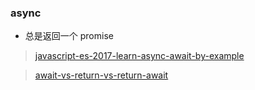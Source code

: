 ### async

- 总是返回一个 promise

> [javascript-es-2017-learn-async-await-by-example](https://codeburst.io/javascript-es-2017-learn-async-await-by-example-48acc58bad65)

> [await-vs-return-vs-return-await](https://jakearchibald.com/2017/await-vs-return-vs-return-await/)